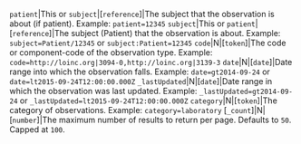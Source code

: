  `patient`|This or `subject`|[`reference`]|The subject that the observation is about (if patient). Example: `patient=12345`
 `subject`|This or `patient`|[`reference`]|The subject (Patient) that the observation is about. Example: `subject=Patient/12345` or `subject:Patient=12345`
 `code`|N|[`token`]|The code or component-code of the observation type. Example: `code=http://loinc.org|3094-0,http://loinc.org|3139-3`
 `date`|N|[`date`]|Date range into which the observation falls. Example: `date=gt2014-09-24` or `date=lt2015-09-24T12:00:00.000Z`
 `_lastUpdated`|N|[`date`]|Date range in which the observation was last updated. Example: `_lastUpdated=gt2014-09-24` or `_lastUpdated=lt2015-09-24T12:00:00.000Z`
 `category`|N|[`token`]|The category of observations. Example: `category=laboratory`
 [`_count`]|N|[`number`]|The maximum number of results to return per page. Defaults to `50`. Capped at `100`.
